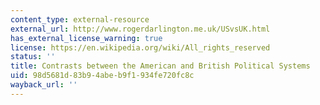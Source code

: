 ```yaml
---
content_type: external-resource
external_url: http://www.rogerdarlington.me.uk/USvsUK.html
has_external_license_warning: true
license: https://en.wikipedia.org/wiki/All_rights_reserved
status: ''
title: Contrasts between the American and British Political Systems
uid: 98d5681d-83b9-4abe-b9f1-934fe720fc8c
wayback_url: ''
---
```


